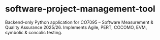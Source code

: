 # software-project-management-tool
Backend-only Python application for CO7095 – Software Measurement &amp; Quality Assurance 2025/26. Implements Agile, PERT, COCOMO, EVM, symbolic &amp; concolic testing.
